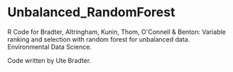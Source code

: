 # Unbalanced_RandomForest
R Code for Bradter, Altringham, Kunin, Thom, O'Connell &amp; Benton: Variable ranking and selection with random forest for unbalanced data. Environmental Data Science. 

Code written by Ute Bradter.
